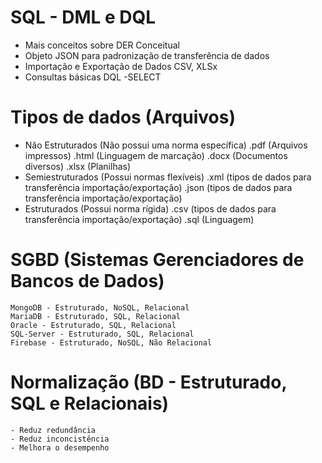# SQL - DML e DQL
- Mais conceitos sobre DER Conceitual
- Objeto JSON para padronização de transferência de dados
- Importação e Exportação de Dados CSV, XLSx
- Consultas básicas DQL -SELECT

# Tipos de dados (Arquivos)
- Não Estruturados (Não possui uma norma específica)
    .pdf (Arquivos impressos)
    .html (Linguagem de marcação)
    .docx (Documentos diversos)
    .xlsx (Planilhas)
- Semiestruturados (Possui normas flexíveis)
    .xml (tipos de dados para transferência importação/exportação)
    .json (tipos de dados para transferência importação/exportação)
- Estruturados (Possui norma rígida)
    .csv (tipos de dados para transferência importação/exportação)
    .sql (Linguagem)
 
 # SGBD (Sistemas Gerenciadores de Bancos de Dados)
    MongoDB - Estruturado, NoSQL, Relacional
    MariaDB - Estruturado, SQL, Relacional
    Oracle - Estruturado, SQL, Relacional
    SQL-Server - Estruturado, SQL, Relacional
    Firebase - Estruturado, NoSQL, Não Relacional

# Normalização (BD - Estruturado, SQL e Relacionais)
    - Reduz redundância
    - Reduz inconcistência
    - Melhora o desempenho
    